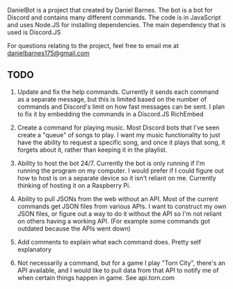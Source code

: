 DanielBot is a project that created by Daniel Barnes. The bot is a bot for Discord and contains many different commands. The code is in JavaScript and uses Node.JS for installing dependencies. The main dependency that is used is Discord.JS

For questions relating to the project, feel free to email me at danielbarnes175@gmail.com

TODO
-------------------------------------------------------------------------------------------------------
1. Update and fix the help commands. Currently it sends each command as a separate message, but this is limited based on the number of commands and Discord's limit on how fast messages can be sent. I plan to fix it by embedding the commands in a Discord.JS RichEmbed

2. Create a command for playing music. Most Discord bots that I've seen create a "queue" of songs to play. I want my music functionality to just have the ability to request a specific song, and once it plays that song, it forgets about it, rather than keeping it in the playlist.

3. Ability to host the bot 24/7. Currently the bot is only running if I'm running the program on my computer. I would prefer if I could figure out how to host is on a separate device so it isn't reliant on me. Currently thinking of hosting it on a Raspberry Pi.

4. Ability to pull JSONs from the web without an API. Most of the current commands get JSON files from various APIs. I want to construct my own JSON files, or figure out a way to do it without the API so I'm not reliant on others having a working API. (For example some commands got outdated because the APIs went down)

5. Add comments to explain what each command does. Pretty self explanatory

6. Not necessarily a command, but for a game I play "Torn City", there's an API available, and I would like to pull data from that API to notify me of when certain things happen in game. See api.torn.com